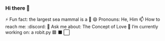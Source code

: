 ### Hi there 👋

<!--
**zipzopzubitybop/zipzopzubitybop** is a ✨ _special_ ✨ repository because its `README.md` (this file) appears on your GitHub profile.

Here are some ideas to get you started:

- 🔭 I’m currently working on ...
- 🌱 I’m currently learning ...
- 👯 I’m looking to collaborate on ...
- 🤔 I’m looking for help with ...
- 💬 Ask me about ...
- 📫 How to reach me: ...
- 😄 Pronouns: ...
- ⚡ Fun fact: ...
-->
⚡ Fun fact: the largest sea mammal is a 🐋
😄 Pronouns: He, Him
📫 How to reach me: :discord:
💬 Ask me about: The Concept of Love
🔭 I’m currently working on: a robit.py 
🟪
⬛
⬜
